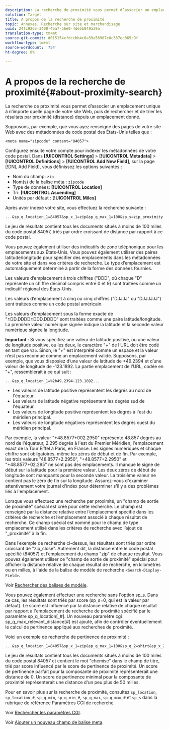 ```yaml
---
description: La recherche de proximité vous permet d’associer un emplacement unique à n’importe quelle page de votre site Web, puis de rechercher et de trier les résultats par proximité (distance) depuis un emplacement donné.
solution: Target
title: A propos de la recherche de proximité
topic: Annexes, Recherche sur site et marchandisage
uuid: 24fc9265-3400-46a7-b6e0-4de5b049a39a
translation-type: tm+mt
source-git-commit: d015154efdccbb4c6a39a56907c0c337ec065c9f
workflow-type: tm+mt
source-wordcount: '754'
ht-degree: 0%

---
```



# A propos de la recherche de proximité{#about-proximity-search}

La recherche de proximité vous permet d’associer un emplacement unique à n’importe quelle page de votre site Web, puis de rechercher et de trier les résultats par proximité (distance) depuis un emplacement donné.

Supposons, par exemple, que vous ayez renseigné des pages de votre site Web avec des métadonnées de code postal des États-Unis telles que :

```
<meta name="zipcode" content="84057">
```

Configurez ensuite votre compte pour indexer les métadonnées de votre code postal. Dans **[!UICONTROL Settings]** > **[!UICONTROL Metadata]** > **[!UICONTROL Definitions]** > **[!UICONTROL Add New Field]**, sur la page [!DNL Add Field], vous définissez les options suivantes :

* Nom du champ: `zip`
* Nom(s) de la balise méta : `zipcode`
* Type de données: **[!UICONTROL Location]**
* Tri: **[!UICONTROL Ascending]**
* Unités par défaut : **[!UICONTROL Miles]**

Après avoir indexé votre site, vous effectuez la recherche suivante :

```
...&sp_q_location_1=84057&sp_x_1=zip&sp_q_max_1=100&sp_s=zip_proximity
```

Le jeu de résultats contient tous les documents situés à moins de 100 miles du code postal 84057, triés par ordre croissant de distance par rapport à ce code postal.

Vous pouvez également utiliser des indicatifs de zone téléphonique pour les emplacements aux États-Unis. Vous pouvez également utiliser des paires latitude/longitude pour spécifier des emplacements dans les métadonnées de votre site et dans vos critères de recherche. Le type d’emplacement est automatiquement déterminé à partir de la forme des données fournies.

Les valeurs d’emplacement à trois chiffres (&quot;DDD&quot;, où chaque &quot;D&quot; représente un chiffre décimal compris entre 0 et 9) sont traitées comme un indicatif régional des États-Unis.

Les valeurs d’emplacement à cinq ou cinq chiffres (&quot;DJJJJ&quot; ou &quot;DJJJJJJ&quot;) sont traitées comme un code postal américain.

Les valeurs d’emplacement sous la forme exacte de &quot;±DD.DDDD±DDD.DDDD&quot; sont traitées comme une paire latitude/longitude. La première valeur numérique signée indique la latitude et la seconde valeur numérique signée la longitude.

**Important** : Si vous spécifiez une valeur de latitude positive, ou une valeur de longitude positive, ou les deux, le caractère &quot;+&quot; de l’URL doit être codé en tant que  `%2b`. Sinon, le &quot;+&quot; est interprété comme un espace et la valeur n’est pas reconnue comme un emplacement valide. Supposons, par exemple, que vous disposiez d’une valeur de latitude de +49.2394 et d’une valeur de longitude de -123.1892. La partie emplacement de l’URL, codée en &quot;+&quot;, ressemblerait à ce qui suit :

```
...&sp_q_location_1=%2b49.2394-123.1892...
```

* Les valeurs de latitude positive représentent les degrés au nord de l&#39;équateur.
* Les valeurs de latitude négative représentent les degrés sud de l&#39;équateur.
* Les valeurs de longitude positive représentent les degrés à l&#39;est du méridien principal.
* Les valeurs de longitude négatives représentent les degrés ouest du méridien principal.

Par exemple, la valeur &quot;+48.8577+002.2950&quot; représente 48.857 degrés au nord de l&#39;équateur, 2.295 degrés à l&#39;est du Premier Méridien, l&#39;emplacement exact de la Tour Eiffel à Paris, en France. Les signes numériques et chaque chiffre sont obligatoires, même les zéros de début et de fin. Par exemple, les trois valeurs &quot;48.8577+2.2950&quot;, &quot;+48.8577+2.2950&quot; et &quot;+48.8577+02.295&quot; ne sont pas des emplacements. Il manque le signe de début sur la latitude pour la première valeur. Les deux zéros de début de longitude sont manquants pour la seconde valeur. La troisième valeur ne contient pas le zéro de fin sur la longitude. Assurez-vous d&#39;examiner attentivement votre journal d&#39;index pour déterminer s&#39;il y a des problèmes liés à l&#39;emplacement.

Lorsque vous effectuez une recherche par proximité, un &quot;champ de sortie de proximité&quot; spécial est créé pour cette recherche. Le champ est renseigné par la distance relative entre l’emplacement spécifié dans les critères de recherche et l’emplacement associé à chaque résultat de recherche. Ce champ spécial est nommé pour le champ de type emplacement utilisé dans les critères de recherche avec l’ajout de &quot;_proximité&quot; à la fin.

Dans l’exemple de recherche ci-dessus, les résultats sont triés par ordre croissant de &quot;zip_close&quot;. Autrement dit, la distance entre le code postal spécifié (84057) et l’emplacement du champ &quot;zip&quot; de chaque résultat. Vous pouvez également utiliser ce &quot;champ de sortie de proximité&quot; spécial pour afficher la distance relative de chaque résultat de recherche, en kilomètres ou en milles, à l&#39;aide de la balise de modèle de recherche `<Search-Display-Field>`.

Voir [Rechercher des balises de modèle](../c-appendices/c-templates.md#reference_F7AA3FF602314E42842BBC740D2CA1A4).

Vous pouvez également effectuer une recherche sans l&#39;option sp_s. Dans ce cas, les résultats sont triés par score (sp_s=0, qui est la valeur par défaut). Le score est influencé par la distance relative de chaque résultat par rapport à l&#39;emplacement de recherche de proximité spécifié par le paramètre sp_q_location[_#]. Un nouveau paramètre cgi sp_q_max_relevant_distance[#] est ajouté, afin de contrôler éventuellement le calcul de pertinence appliqué aux recherches de proximité.

Voici un exemple de recherche de pertinence de proximité :

```
...&sp_q_location_1=84057&sp_x_1=zip&sp_q_max_1=100&sp_q_2=shirt&sp_x_2=title&sp_q_max_relevant_distance_2=50
```

Le jeu de résultats contient tous les documents situés à moins de 100 miles du code postal 84057 et contient le mot &quot;chemise&quot; dans le champ de titre, trié par score influencé par le score de pertinence de proximité. Un score de pertinence parfait pour la composante de proximité représenterait une distance de 0. Un score de pertinence minimal pour la composante de proximité représenterait une distance d&#39;un peu plus de 50 milles.

Pour en savoir plus sur la recherche de proximité, consultez `sp_location`, `sp_location_#`, `sp_q_min`, `sp_q_min_#`, `sp_q_max`, `sp_q_max_#` et `sp_s` dans la rubrique de référence Paramètres CGI de recherche.

Voir [Rechercher les paramètres CGI](../c-appendices/c-cgiparameters.md#reference_DA27A8B0728246DA94994885E1353890).

Voir [Ajouter un nouveau champ de balise meta](../c-about-settings-menu/c-about-metadata-menu.md#task_6DF188C0FC7F4831A4444CA9AFA615E5).
